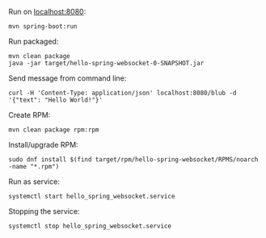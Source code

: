 Run on [localhost:8080](http://localhost:8080):

    mvn spring-boot:run

Run packaged:

    mvn clean package
    java -jar target/hello-spring-websocket-0-SNAPSHOT.jar

Send message from command line:

    curl -H 'Content-Type: application/json' localhost:8080/blub -d '{"text": "Hello World!"}'

Create RPM:

    mvn clean package rpm:rpm

Install/upgrade RPM:

    sudo dnf install $(find target/rpm/hello-spring-websocket/RPMS/noarch -name "*.rpm")

Run as service:

    systemctl start hello_spring_websocket.service

Stopping the service:

    systemctl stop hello_spring_websocket.service
